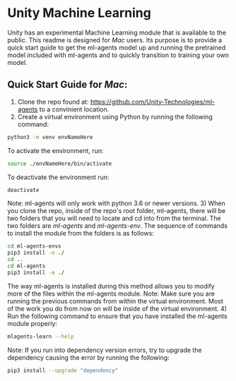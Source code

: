 # Unity Machine Learning
Unity has an experimental Machine Learning module that is available to the public. This readme is designed for *Mac* users. 
Its purpose is to provide a quick start guide to get the ml-agents model up and running the pretrained model included with ml-agents and to quickly transition to training your own model.

## Quick Start Guide for *Mac*:
1) Clone the repo found at: https://github.com/Unity-Technologies/ml-agents to a convinient location.
2) Create a virtual environment using Python by running the following command:
```sh
python3 -m venv envNameHere
```
To activate the environment, run:
```sh
source ./envNameHere/bin/activate
```
To deactivate the environment run:
```sh
deactivate
```
Note: ml-agents will only work with python 3.6 or newer versions.
3) When you clone the repo, inside of the repo's root folder, ml-agents, there will be two folders that you will need to locate and cd into from the terminal. The two folders are *ml-agents* and *ml-agents-env*. The sequence of commands to install the module from the folders is as follows:
```sh
cd ml-agents-envs
pip3 install -e ./
cd ..
cd ml-agents
pip3 install -e ./
```
The way ml-agents is installed during this method allows you to modify more of the files within the ml-agents module.
Note: Make sure you are running the previous commands from within the virtual environment. Most of the work you do from now on will be inside of the virtual environment.
4) Run the following command to ensure that you have installed the ml-agents module properly:
```sh
mlagents-learn --help
```
Note: If you run into dependency version errors, try to upgrade the dependency causing the error by running the following:
```sh
pip3 install --upgrade "dependency"
```


